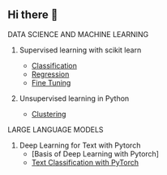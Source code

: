 ## Hi there 👋

DATA SCIENCE AND MACHINE LEARNING 
1. Supervised learning with scikit learn
   - [Classification](https://github.com/Joe-Naz01/telecom-churn-knn)
   - [Regression](https://github.com/Joe-Naz01/advertising-sales-regression)
   - [Fine Tuning](https://github.com/Joe-Naz01/fine_tuning_supervised)

2. Unsupervised learning in Python
   - [Clustering](https://github.com/Joe-Naz01/clustering)


LARGE LANGUAGE MODELS
1. Deep Learning for Text with Pytorch
   - [Basis of Deep Learning with Pytorch]
   - [Text Classification with PyTorch](https://github.com/Joe-Naz01/text-classification-nlp/tree/main)

